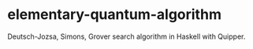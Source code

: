 # elementary-quantum-algorithm
 Deutsch-Jozsa, Simons, Grover search algorithm in Haskell with Quipper.

